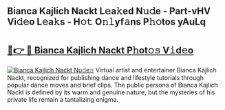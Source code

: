 ## Bianca Kajlich Nackt L𝚎a𝚔ed N𝚞𝚍e - Part-vHV Vi𝚍𝚎o L𝚎a𝚔s - H𝚘𝚝 O𝚗𝚕yf𝚊ns P𝚑𝚘tos yAuLq

# <h2><a href="http://kf70ttv.oniu.top/?m=Bianca+Kajlich+Nackt">🔗👉 🔴 Bianca Kajlich Nackt P𝚑ot𝚘𝚜 V𝚒d𝚎o</a></h2>

[![Bianca Kajlich Nackt Nu𝚍e𝚜](https://i.imgur.com/0qMVB7G.gif)](http://kf70ttv.oniu.top/?m=Bianca+Kajlich+Nackt)
Virtual artist and entertainer Bianca Kajlich Nackt, recognized for publishing dance and lifestyle tutorials through popular dance moves and brief clips. The public persona of Bianca Kajlich Nackt is defined by its warm and genuine nature, but the mysteries of his private life remain a tantalizing enigma.  
